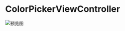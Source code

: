 # ColorPickerViewController
![预览图](https://github.com/zk495488190ok/ColorPickerViewController/blob/master/DvioomColorPicker/Untitled.gif)
